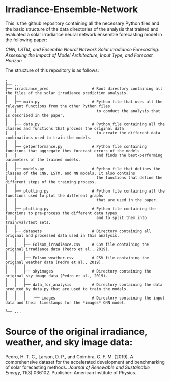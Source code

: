 # Irradiance-Ensemble-Network

This is the github repository containing all the necessary Python files and the basic structure of the data directories of the analysis that trained and evaluated a solar irradiance neural network ensemble forecasting model in the following paper: 

*CNN, LSTM, and Ensemble Neural Network  Solar Irradiance Forecasting: 
Assessing the Impact  of Model Architecture, Input Type,  and Forecast Horizon*

The structure of this repository is as follows:

```
.
├── ...
├── irradiance_pred                   # Root directory containing all the files of the solar irradiance prediction analysis.
│   │                                  
│   ├── main.py                       # Python file that uses all the relevant functions from the other Python files
│   │                                   to conduct the analysis that is described in the paper.
│   │                                  
│   ├── data.py                       # Python file containing all the classes and functions that process the original data
│   │                                   to create the different data combinations used to train the models.
│   │                                  
│   ├── getperformance.py             # Python file containing functions that aggregate thes forecast errors of the models
│   │                                   and finds the best-performing parameters of the trained models.
│   │                                  
│   ├── models.py                     # Python file that defines the classes of the CNN, LSTM, and NN models. It also contains
│   │                                   the functions that define the different steps of the training process.
│   │                                  
│   ├── plotting.py                   # Python file containing all the functions used to plot the different graphs
│   │                                   that are used in the paper.
│   │                                  
│   ├── plotting.py                   # Python file containing the functions to pre-process the different data types
│   │                                   and to split them into train/val/test sets.
│   │                                  
│   ├── datasets                      # Directory containing all original and processed data used in this analysis.
│   │   │ 
│   │   ├── Folsom_irradiance.csv     # CSV file containing the original irradiance data (Pedro et al., 2019).
│   │   │ 
│   │   ├── Folsom_weather.csv        # CSV file containing the original weather data (Pedro et al., 2019).
│   │   │ 
│   │   ├── skyimages                 # Directory containing the original sky image data (Pedro et al., 2019).
│   │   │ 
│   │   ├── data_for_analysis         # Directory containing the data produced by data.py that are used to train the models.
│   │   │   │
│   │   │   ├── images                # Directory containing the input data and their timestamps for the *images* CNN model.

└── ...
```


# Source of the original irradiance, weather, and sky image data:

Pedro, H. T. C., Larson, D. P., and Coimbra, C. F. M. (2019). A comprehensive dataset
for the accelerated development and benchmarking of solar forecasting methods.
*Journal of Renewable and Sustainable Energy*, 11(3):036102. Publisher: American
Institute of Physics.

